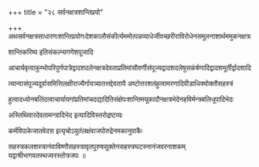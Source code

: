 +++
title = "२८ सर्वनक्षत्रशान्तिप्रयो"

+++
अथसर्वनक्षत्रसाधारणःशान्तिप्रयोगःदेशकालौसंकीर्त्यममोत्पन्नव्याधेर्जीवच्छरीराविरोधेनसमूलनाशार्थममुकनक्षत्रः

शान्तिकरिष्य इतिसंकल्प्यगणेशपूजादि

आचार्यवृत्वाकुम्भोपरिपुर्णपात्रेद्वादशदलेनक्षत्रदेवताप्रतिमांसौवर्णीसंपूज्यद्वादशदलेषुसकंर्षणादिद्वादशमूर्तीर्द्वादशादि

त्यान्वासंपूज्यदूर्वासमित्तिलक्षीराज्यैर्गायत्र्यातत्तद्देवतायै अष्टोत्तरशतंहुत्वामरणादिपीडाधिक्योक्तौसहस्त्रं

हुत्वादध्योनबलिंदत्वाचार्यायगांप्रतिमांचदद्यादितिसंक्षेपःशान्तिमयूकादौनक्षत्रभेदेनहविर्मन्त्रबलिधूपादिभेदः

अस्तिथिवारदेवतामन्त्रादिभेद इत्यादिविस्तरोद्रष्टव्यः

कर्मविपाकेजातवेदस इत्यृचोऽयुतंलक्षंवाजपोरुद्रेनमकानुवाकैः

सहस्त्रकलशस्त्रानंवाविष्णौसहस्त्रावृतपुरुषसूक्तेनसहस्त्रघटस्नानंजवरनाशकम् यद्वाश्रीभागवतस्थज्वरस्तोत्रजपः ॥
